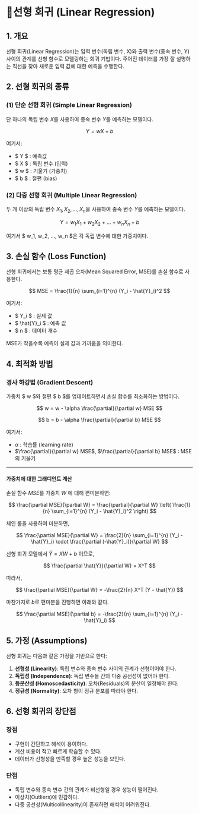 # 🚀선형 회귀 (Linear Regression)

## 1. 개요
선형 회귀(Linear Regression)는 입력 변수(독립 변수, X)와 출력 변수(종속 변수, Y) 사이의 관계를 선형 함수로 모델링하는 회귀 기법이다. 주어진 데이터를 가장 잘 설명하는 직선을 찾아 새로운 입력 값에 대한 예측을 수행한다.

## 2. 선형 회귀의 종류
### (1) 단순 선형 회귀 (Simple Linear Regression)
단 하나의 독립 변수 $X$를 사용하여 종속 변수 $Y$를 예측하는 모델이다.

$$
Y = wX + b
$$

여기서:
- $ Y $ : 예측값
- $ X $ : 독립 변수 (입력)
- $ w $ : 기울기 (가중치)
- $ b $ : 절편 (bias)

### (2) 다중 선형 회귀 (Multiple Linear Regression)
두 개 이상의 독립 변수 $X_1, X_2, ..., X_n$을 사용하여 종속 변수 $Y$를 예측하는 모델이다.

$$
Y = w_1X_1 + w_2X_2 + ... + w_nX_n + b
$$

여기서 $ w_1, w_2, ..., w_n $은 각 독립 변수에 대한 가중치이다.

## 3. 손실 함수 (Loss Function)
선형 회귀에서는 보통 평균 제곱 오차(Mean Squared Error, MSE)를 손실 함수로 사용한다.

$$
MSE = \frac{1}{n} \sum_{i=1}^{n} (Y_i - \hat{Y}_i)^2
$$

여기서:
- $ Y_i $ : 실제 값
- $ \hat{Y}_i $ : 예측 값
- $ n $ : 데이터 개수

MSE가 작을수록 예측이 실제 값과 가까움을 의미한다.

## 4. 최적화 방법
### 경사 하강법 (Gradient Descent)
가중치 $ w $와 절편 $ b $를 업데이트하면서 손실 함수를 최소화하는 방법이다.

$$
w = w - \alpha \frac{\partial}{\partial w} MSE
$$

$$
b = b - \alpha \frac{\partial}{\partial b} MSE
$$

여기서:
- $\alpha$ : 학습률 (learning rate)
- $\frac{\partial}{\partial w} MSE$, $\frac{\partial}{\partial b} MSE$ : MSE의 기울기

---

#### 가중치에 대한 그래디언트 계산
손실 함수 $MSE$를 가중치 $W$ 에 대해 편미분하면:

$$
\frac{\partial MSE}{\partial W} = \frac{\partial}{\partial W} \left( \frac{1}{n} \sum_{i=1}^{n} (Y_i - \hat{Y}_i)^2 \right)
$$

체인 룰을 사용하여 미분하면,

$$
\frac{\partial MSE}{\partial W} = \frac{2}{n} \sum_{i=1}^{n} (Y_i - \hat{Y}_i) \cdot \frac{\partial (-\hat{Y}_i)}{\partial W}
$$

선형 회귀 모델에서 $\hat{Y} = XW + b$ 이므로,

$$
\frac{\partial \hat{Y}}{\partial W} = X^T
$$

따라서,

$$
\frac{\partial MSE}{\partial W} = -\frac{2}{n} X^T (Y - \hat{Y})
$$

마찬가지로 $b$로 편미분을 진행하면 아래와 같다. 

$$
\frac{\partial MSE}{\partial b} = -\frac{2}{n} \sum_{i=1}^{n} (Y_i - \hat{Y}_i)
$$


## 5. 가정 (Assumptions)
선형 회귀는 다음과 같은 가정을 기반으로 한다:
1. **선형성 (Linearity)**: 독립 변수와 종속 변수 사이의 관계가 선형이어야 한다.
2. **독립성 (Independence)**: 독립 변수들 간의 다중 공선성이 없어야 한다.
3. **등분산성 (Homoscedasticity)**: 오차(Residuals)의 분산이 일정해야 한다.
4. **정규성 (Normality)**: 오차 항이 정규 분포를 따라야 한다.

## 6. 선형 회귀의 장단점
### 장점
- 구현이 간단하고 해석이 용이하다.
- 계산 비용이 적고 빠르게 학습할 수 있다.
- 데이터가 선형성을 만족할 경우 높은 성능을 보인다.

### 단점
- 독립 변수와 종속 변수 간의 관계가 비선형일 경우 성능이 떨어진다.
- 이상치(Outliers)에 민감하다.
- 다중 공선성(Multicollinearity)이 존재하면 해석이 어려워진다.